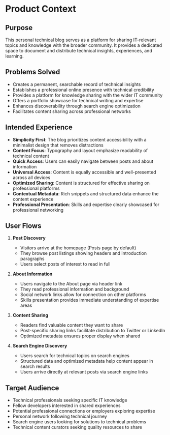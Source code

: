# Product Context

## Purpose
This personal technical blog serves as a platform for sharing IT-relevant topics and knowledge with the broader community. It provides a dedicated space to document and distribute technical insights, experiences, and learning.

## Problems Solved
- Creates a permanent, searchable record of technical insights
- Establishes a professional online presence with technical credibility
- Provides a platform for knowledge sharing with the wider IT community
- Offers a portfolio showcase for technical writing and expertise
- Enhances discoverability through search engine optimization
- Facilitates content sharing across professional networks

## Intended Experience
- **Simplicity First**: The blog prioritizes content accessibility with a minimalist design that removes distractions
- **Content Focus**: Typography and layout emphasize readability of technical content
- **Quick Access**: Users can easily navigate between posts and about information
- **Universal Access**: Content is equally accessible and well-presented across all devices
- **Optimized Sharing**: Content is structured for effective sharing on professional platforms
- **Contextual Metadata**: Rich snippets and structured data enhance the content experience
- **Professional Presentation**: Skills and expertise clearly showcased for professional networking

## User Flows
1. **Post Discovery**
   - Visitors arrive at the homepage (Posts page by default)
   - They browse post listings showing headers and introduction paragraphs
   - Users select posts of interest to read in full

2. **About Information**
   - Users navigate to the About page via header link
   - They read professional information and background
   - Social network links allow for connection on other platforms
   - Skills presentation provides immediate understanding of expertise areas

3. **Content Sharing**
   - Readers find valuable content they want to share
   - Post-specific sharing links facilitate distribution to Twitter or LinkedIn
   - Optimized metadata ensures proper display when shared

4. **Search Engine Discovery**
   - Users search for technical topics on search engines
   - Structured data and optimized metadata help content appear in search results
   - Users arrive directly at relevant posts via search engine links

## Target Audience
- Technical professionals seeking specific IT knowledge
- Fellow developers interested in shared experiences
- Potential professional connections or employers exploring expertise
- Personal network following technical journey
- Search engine users looking for solutions to technical problems
- Technical content curators seeking quality resources to share
